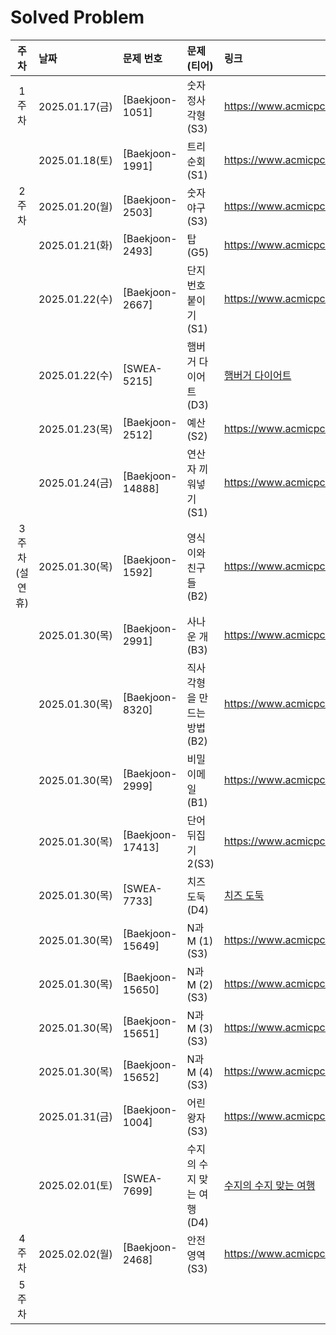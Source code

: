 # Solved Problem

|     주차     | 날짜              | 문제 번호             | 문제(티어)           | 링크                                                                                                                                                                             |
|:----------:|:----------------|:------------------|:-----------------|:-------------------------------------------------------------------------------------------------------------------------------------------------------------------------------|
|    1주차     | 2025.01.17(금)   | [Baekjoon-1051]   | 숫자 정사각형(S3)      | https://www.acmicpc.net/problem/1051                                                                                                                                           |
|            | 2025.01.18(토)   | [Baekjoon-1991]   | 트리 순회(S1)        | https://www.acmicpc.net/problem/1991                                                                                                                                           |
|    2주차     | 2025.01.20(월)   | [Baekjoon-2503]   | 숫자 야구(S3)        | https://www.acmicpc.net/problem/2503                                                                                                                                           |
|            | 2025.01.21(화)   | [Baekjoon-2493]   | 탑(G5)            | https://www.acmicpc.net/problem/2493                                                                                                                                           |
|            | 2025.01.22(수)   | [Baekjoon-2667]   | 단지번호붙이기(S1)      | https://www.acmicpc.net/problem/2667                                                                                                                                           |
|            | 2025.01.22(수)   | [SWEA-5215]       | 햄버거 다이어트(D3)     | [햄버거 다이어트](https://swexpertacademy.com/main/code/problem/problemDetail.do?contestProbId=AWT-lPB6dHUDFAVT)                                                                      |
|            | 2025.01.23(목)   | [Baekjoon-2512]   | 예산(S2)           | https://www.acmicpc.net/problem/2512                                                                                                                                           |
|            | 2025.01.24(금)   | [Baekjoon-14888]  | 연산자 끼워넣기(S1)     | https://www.acmicpc.net/problem/14888                                                                                                                                          |
| 3주차 (설 연휴) | 2025.01.30(목)   | [Baekjoon-1592]   | 영식이와 친구들(B2)     | https://www.acmicpc.net/problem/1592                                                                                                                                           |
|            | 2025.01.30(목)   | [Baekjoon-2991]   | 사나운 개(B3)        | https://www.acmicpc.net/problem/2991                                                                                                                                           |
|            | 2025.01.30(목)   | [Baekjoon-8320]   | 직사각형을 만드는 방법(B2) | https://www.acmicpc.net/problem/8320                                                                                                                                           |
|            | 2025.01.30(목)   | [Baekjoon-2999]   | 비밀 이메일(B1)       | https://www.acmicpc.net/problem/1592                                                                                                                                           |
|            | 2025.01.30(목)   | [Baekjoon-17413]  | 단어 뒤집기 2(S3)     | https://www.acmicpc.net/problem/1592                                                                                                                                           |
|            | 2025.01.30(목)   | [SWEA-7733]       | 치즈 도둑(D4)        | [치즈 도둑](https://swexpertacademy.com/main/code/problem/problemDetail.do?contestProbId=AWrDOdQqRCUDFARG)                                                                         |
|            | 2025.01.30(목)   | [Baekjoon-15649]  | N과 M (1)(S3)     | https://www.acmicpc.net/problem/15649                                                                                                                                          |
|            | 2025.01.30(목)   | [Baekjoon-15650]  | N과 M (2)(S3)     | https://www.acmicpc.net/problem/15650                                                                                                                                          |
|            | 2025.01.30(목)   | [Baekjoon-15651]  | N과 M (3)(S3)     | https://www.acmicpc.net/problem/15651                                                                                                                                          |
|            | 2025.01.30(목)   | [Baekjoon-15652]  | N과 M (4)(S3)     | https://www.acmicpc.net/problem/15652                                                                                                                                          |
|            | 2025.01.31(금)   | [Baekjoon-1004]   | 어린 왕자(S3)        | https://www.acmicpc.net/problem/1004                                                                                                                                           |
|            | 2025.02.01(토)   | [SWEA-7699]       | 수지의 수지 맞는 여행(D4) | [수지의 수지 맞는 여행](https://swexpertacademy.com/main/code/problem/problemDetail.do?contestProbId=AWqUzj0arpkDFARG)                                                                  |
|    4주차     | 2025.02.02(월)   | [Baekjoon-2468]   | 안전 영역(S3)        | https://www.acmicpc.net/problem/2468                                                                                                                                           |
|    5주차     |                 |                   |                  |                                                                                                                                                                                |